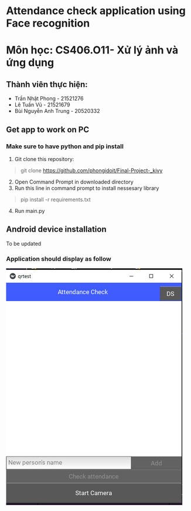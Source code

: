 # Attendance check application using Face recognition
  
# Môn học: CS406.O11- Xử lý ảnh và ứng dụng

## Thành viên thực hiện: 
- Trần Nhật Phong - 21521276
- Lê Tuấn Vũ - 21521679 
- Bùi Nguyễn Anh Trung - 20520332

## Get app to work on PC
### Make sure to have python and pip install
1. Git clone this repository:
> git clone https://github.com/phongidoit/Final-Project-_kivy
2. Open Command Prompt in downloaded directory
3. Run this line in command prompt to install nessesary library 
> pip install -r requirements.txt
4. Run main.py

## Android device installation <br>
To be updated

### Application should display as follow
![App start up screen](App_startup.png)